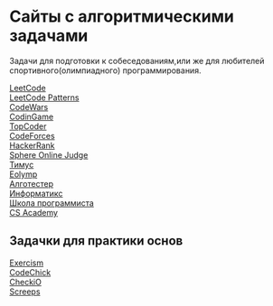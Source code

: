 # Сайты с алгоритмическими задачами

Задачи для подготовки к собеседованиям,или же для любителей
спортивного(олимпиадного) программирования.

[LeetCode](https://leetcode.com) \
[LeetCode Patterns](https://seanprashad.com/leetcode-patterns/) \
[CodeWars](https://www.codewars.com) \
[CodinGame](https://www.codingame.com) \
[TopCoder](https://www.topcoder.com) \
[CodeForces](https://codeforces.com) \
[HackerRank](https://www.hackerrank.com) \
[Sphere Online Judge](https://www.spoj.com) \
[Тимус](https://acm.timus.ru) \
[Eolymp](https://www.eolymp.com) \
[Алготестер](https://algotester.com/uk) \
[Информатикс](https://informatics.msk.ru) \
[Школа программиста](https://acmp.ru) \
[CS Academy](https://csacademy.com)

## Задачки для практики основ

[Exercism](https://exercism.org) \
[CodeChick](https://codechick.io) \
[CheckiO](https://checkio.org) \
[Screeps](https://screeps.com)
